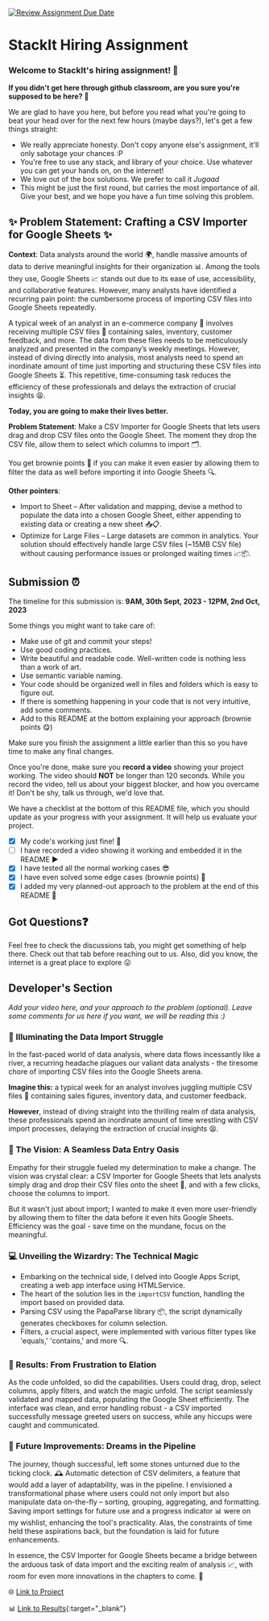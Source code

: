 [![Review Assignment Due Date](https://classroom.github.com/assets/deadline-readme-button-24ddc0f5d75046c5622901739e7c5dd533143b0c8e959d652212380cedb1ea36.svg)](https://classroom.github.com/a/_IojtdoU)
# StackIt Hiring Assignment

### Welcome to StackIt's hiring assignment! 🚀

**If you didn't get here through github classroom, are you sure you're supposed to be here? 🤨**


We are glad to have you here, but before you read what you're going to beat your head over for the next few hours (maybe days?), let's get a few things straight:
- We really appreciate honesty. Don't copy anyone else's assignment, it'll only sabotage your chances :P
- You're free to use any stack, and library of your choice. Use whatever you can get your hands on, on the internet!
- We love out of the box solutions. We prefer to call it *Jugaad* 
- This might be just the first round, but carries the most importance of all. Give your best, and we hope you have a fun time solving this problem.

## ✨ **Problem Statement: Crafting a CSV Importer for Google Sheets** ✨

**Context**:
Data analysts around the world 🌍, handle massive amounts of data to derive meaningful insights for their organization 📊. Among the tools they use, Google Sheets 📈 stands out due to its ease of use, accessibility, and collaborative features. However, many analysts have identified a recurring pain point: the cumbersome process of importing CSV files into Google Sheets repeatedly.

A typical week of an analyst in an e-commerce company 🛒 involves receiving multiple CSV files 📁 containing sales, inventory, customer feedback, and more. The data from these files needs to be meticulously analyzed and presented in the company’s weekly meetings. However, instead of diving directly into analysis, most analysts need to spend an inordinate amount of time just importing and structuring these CSV files into Google Sheets ⏳. This repetitive, time-consuming task reduces the efficiency of these professionals and delays the extraction of crucial insights 😫.

**Today, you are going to make their lives better.**

**Problem Statement**:
Make a CSV Importer for Google Sheets that lets users drag and drop CSV files onto the Google Sheet. The moment they drop the CSV file, allow them to select which columns to import 🗂️.

You get brownie points 🍪 if you can make it even easier by allowing them to filter the data as well before importing it into Google Sheets 🔍.

**Other pointers**:
- Import to Sheet – After validation and mapping, devise a method to populate the data into a chosen Google Sheet, either appending to existing data or creating a new sheet 📥📋.
- Optimize for Large Files – Large datasets are common in analytics. Your solution should effectively handle large CSV files (~15MB CSV file) without causing performance issues or prolonged waiting times 📈📦.

## Submission ⏰
The timeline for this submission is: **9AM, 30th Sept, 2023 - 12PM, 2nd Oct, 2023**

Some things you might want to take care of:
- Make use of git and commit your steps!
- Use good coding practices.
- Write beautiful and readable code. Well-written code is nothing less than a work of art.
- Use semantic variable naming.
- Your code should be organized well in files and folders which is easy to figure out.
- If there is something happening in your code that is not very intuitive, add some comments.
- Add to this README at the bottom explaining your approach (brownie points 😋)

Make sure you finish the assignment a little earlier than this so you have time to make any final changes.

Once you're done, make sure you **record a video** showing your project working. The video should **NOT** be longer than 120 seconds. While you record the video, tell us about your biggest blocker, and how you overcame it! Don't be shy, talk us through, we'd love that.

We have a checklist at the bottom of this README file, which you should update as your progress with your assignment. It will help us evaluate your project.

- [X] My code's working just fine! 🥳
- [ ] I have recorded a video showing it working and embedded it in the README ▶️
- [X] I have tested all the normal working cases 😎
- [X] I have even solved some edge cases (brownie points) 💪
- [X] I added my very planned-out approach to the problem at the end of this README 📜

## Got Questions❓
Feel free to check the discussions tab, you might get something of help there. Check out that tab before reaching out to us. Also, did you know, the internet is a great place to explore 😛

## Developer's Section
*Add your video here, and your approach to the problem (optional). Leave some comments for us here if you want, we will be reading this :)*

### 🌟 Illuminating the Data Import Struggle
In the fast-paced world of data analysis, where data flows incessantly like a river, a recurring headache plagues our valiant data analysts - the tiresome chore of importing CSV files into the Google Sheets arena. 

**Imagine this:** a typical week for an analyst involves juggling multiple CSV files 📁 containing sales figures, inventory data, and customer feedback. 

**However**, instead of diving straight into the thrilling realm of data analysis, these professionals spend an inordinate amount of time wrestling with CSV import processes, delaying the extraction of crucial insights 😫.

### 🔮 The Vision: A Seamless Data Entry Oasis
Empathy for their struggle fueled my determination to make a change. The vision was crystal clear: a CSV Importer for Google Sheets that lets analysts simply drag and drop their CSV files onto the sheet 📄, and with a few clicks, choose the columns to import. 

But it wasn't just about import; I wanted to make it even more user-friendly by allowing them to filter the data before it even hits Google Sheets. Efficiency was the goal - save time on the mundane, focus on the meaningful.

### 💻 Unveiling the Wizardry: The Technical Magic
- Embarking on the technical side, I delved into Google Apps Script, creating a web app interface using HTMLService.
- The heart of the solution lies in the `importCSV` function, handling the import based on provided data.
- Parsing CSV using the PapaParse library 📦, the script dynamically generates checkboxes for column selection. 
- Filters, a crucial aspect, were implemented with various filter types like 'equals,' 'contains,' and more 🔍.

### 🚀 Results: From Frustration to Elation
As the code unfolded, so did the capabilities. Users could drag, drop, select columns, apply filters, and watch the magic unfold. The script seamlessly validated and mapped data, populating the Google Sheet efficiently. The interface was clean, and error handling robust - a CSV imported successfully message greeted users on success, while any hiccups were caught and communicated.

### 🌈 Future Improvements: Dreams in the Pipeline
The journey, though successful, left some stones unturned due to the ticking clock. 🕰️ Automatic detection of CSV delimiters, a feature that would add a layer of adaptability, was in the pipeline. I envisioned a transformational phase where users could not only import but also manipulate data on-the-fly – sorting, grouping, aggregating, and formatting. Saving import settings for future use and a progress indicator 📊 were on my wishlist, enhancing the tool's practicality. Alas, the constraints of time held these aspirations back, but the foundation is laid for future enhancements.

In essence, the CSV Importer for Google Sheets became a bridge between the arduous task of data import and the exciting realm of analysis 📈, with room for even more innovations in the chapters to come. 🌟

🌐 [Link to Project](https://script.google.com/macros/s/AKfycbwGt0sSNZqKHjUSnWmkPlry_kq1kcoaedywMHJCkPxdPJ6ZxUdIC-5d_r_kvSpHVB0p/exec{:target="_blank"})

📊 [Link to Results](https://docs.google.com/spreadsheets/d/1gqjOL1CGLoYUkA3Q9t9o3MVaJYLThuqavpF3vGASvCY/edit#gid=0){:target="_blank"}
